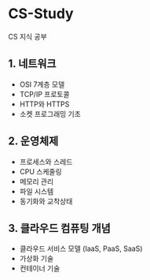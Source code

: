 # CS-Study
CS 지식 공부


## 1. 네트워크
- OSI 7계층 모델
- TCP/IP 프로토콜
- HTTP와 HTTPS
- 소켓 프로그래밍 기초


## 2. 운영체제
- 프로세스와 스레드
- CPU 스케줄링
- 메모리 관리
- 파일 시스템
- 동기화와 교착상태

## 3. 클라우드 컴퓨팅 개념
- 클라우드 서비스 모델 (IaaS, PaaS, SaaS)
- 가상화 기술
- 컨테이너 기술
